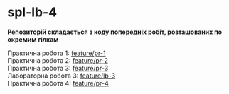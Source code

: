 # spl-lb-4

**Репозиторій складається з коду попередніх робіт, розташованих по окремим гілкам**

Практична робота 1: [feature/pr-1](https://github.com/PROPVGVNDA/spl-lb-4/tree/feature/pr-1)  
Практична робота 2: [feature/pr-2](https://github.com/PROPVGVNDA/spl-lb-4/tree/feature/pr-2)  
Практична робота 3: [feature/pr-3](https://github.com/PROPVGVNDA/spl-lb-4/tree/feature/pr-3)  
Лабораторна робота 3: [feature/lb-3](https://github.com/PROPVGVNDA/spl-lb-4/tree/feature/lb-3)  
Практична робота 4: [feature/pr-4](https://github.com/PROPVGVNDA/spl-lb-4/tree/feature/pr-4)  

